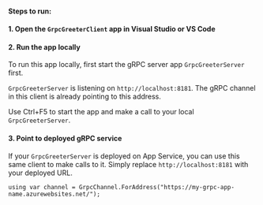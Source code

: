 
#### Steps to run:
#### 1. Open the `GrpcGreeterClient` app in Visual Studio or VS Code
#### 2. Run the app locally
To run this app locally, first start the gRPC server app `GrpcGreeterServer` first.

`GrpcGreeterServer` is listening on `http://localhost:8181`.  The gRPC channel in this client is already pointing to this address.  

Use Ctrl+F5 to start the app and make a call to your local `GrpcGreeterServer`.

#### 3. Point to deployed gRPC service
If your `GrpcGreeterServer` is deployed on App Service, you can use this same client to make calls to it.  Simply replace `http://localhost:8181` with your deployed URL. 

```
using var channel = GrpcChannel.ForAddress("https://my-grpc-app-name.azurewebsites.net/");
```




